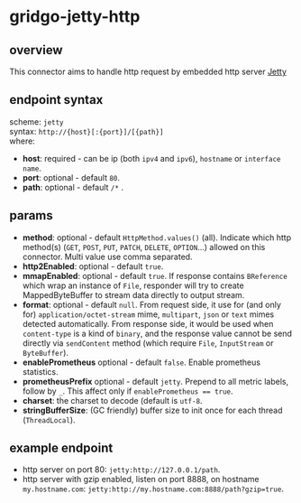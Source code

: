 # gridgo-jetty-http

## overview
This connector aims to handle http request by embedded http server [Jetty](https://www.eclipse.org/jetty/)

## endpoint syntax
scheme: `jetty` <br/>
syntax: ` http://{host}[:{port}]/[{path}] ` <br/>
where:
- **host**: required - can be ip (both `ipv4` and `ipv6`), `hostname` or `interface name`.
- **port**: optional - default `80`.
- **path**: optional - default `/*` .

## params
- **method**: optional - default `HttpMethod.values()` (all). Indicate which http method(s) (`GET`, `POST`, `PUT`, `PATCH`, `DELETE`, `OPTION`...) allowed on this connector. Multi value use comma separated.
- **http2Enabled**: optional - default `true`.
- **mmapEnabled**: optional - default `true`. If response contains `BReference` which wrap an instance of `File`, responder will try to create MappedByteBuffer to stream data directly to output stream.
- **format**: optional - default `null`. From request side, it use for (and only for) `application/octet-stream` mime, `multipart`, `json` or `text` mimes detected automatically. From response side, it would be used when `content-type` is a kind of `binary`, and the response value cannot be send directly via `sendContent` method (which require `File`, `InputStream` or `ByteBuffer`).
- **enablePrometheus** optional - default `false`. Enable prometheus statistics.
- **prometheusPrefix** optional - default `jetty`. Prepend to all metric labels, follow by `_`. This affect only if `enablePrometheus == true`.
- **charset**: the charset to decode (default is `utf-8`.
- **stringBufferSize**: (GC friendly) buffer size to init once for each thread (`ThreadLocal`).

## example endpoint
- http server on port 80: `jetty:http://127.0.0.1/path`.
- http server with gzip enabled, listen on port 8888, on hostname `my.hostname.com`: `jetty:http://my.hostname.com:8888/path?gzip=true`.

